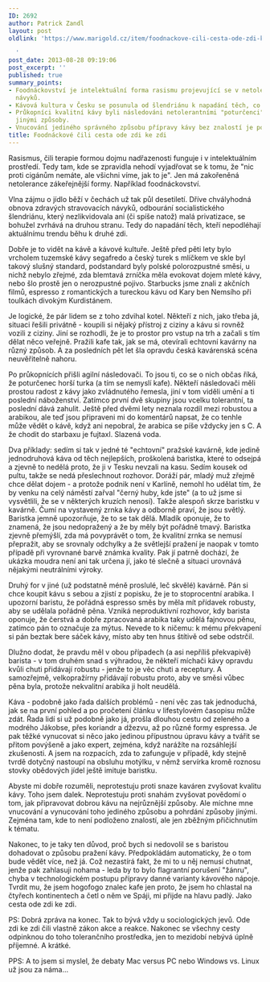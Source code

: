 ```yaml
---
ID: 2692
author: Patrick Zandl
layout: post
oldlink: 'https://www.marigold.cz/item/foodnackove-cili-cesta-ode-zdi-ke-zdi

  '
post_date: 2013-08-28 09:19:06
post_excerpt: ''
published: true
summary_points:
- Foodnáckovství je intelektuální forma rasismu projevující se v netoleranci stravovacích
  návyků.
- Kávová kultura v Česku se posunula od šlendriánu k napadání těch, co netrendují.
- Průkopníci kvalitní kávy byli následováni netolerantními "poturčenci", kteří pohrdají
  jinými způsoby.
- Vnucování jediného správného způsobu přípravy kávy bez znalostí je povýšené a nesmyslné.
title: Foodnáckové čili cesta ode zdi ke zdi
---
```


<p>Rasismus, čili terapie formou dojmu nadřazenosti funguje i v intelektuálním prostředí. Tedy tam, kde se zpravidla nehodí vyjadřovat se k tomu, že "nic proti cigánům nemáte, ale všichni víme, jak to je". Jen má zakořeněná netolerance zákeřejnější formy. Například foodnáckovství.</p>


<p>Vlna zájmu o jídlo běží v čechách už tak půl desetiletí. Dříve chvályhodná obnova zdravých stravovacích návyků, odbourání socialistického šlendriánu, který nezlikvidovala ani (či spíše natož) malá privatizace, se bohužel zvrhává na druhou stranu. Tedy do napadání těch, kteří nepodléhají aktuálnímu trendu běhu k druhé zdi.</p>


<p>Dobře je to vidět na kávě a kávové kultuře. Ještě před pěti lety bylo vrcholem tuzemské kávy segafredo a český turek s mlíčkem ve skle byl takový slušný standard, podstandard byly polské polorozpustné směsi, u nichž nebylo zřejmé, zda blemtavá zrníčka měla evokovat dojem mleté kávy, nebo šlo prostě jen o nerozpustné pojivo. Starbucks jsme znali z akčních filmů, espresso z romantických a tureckou kávu od Kary ben Nemsího při toulkách divokým Kurdistánem.</p>

<p>Je logické, že pár lidem se z toho zdvihal kotel. Někteří z nich, jako třeba já, situaci řešili privátně - koupili si nějaký přístroj z ciziny a kávu si rovněž vozili z ciziny. Jiní se rozhodli, že je to prostor pro vstup na trh a začali s tím dělat něco veřejně. Pražili kafe tak, jak se má, otevírali echtovní kavárny na různý způsob. A za posledních pět let šla opravdu česká kavárenská scéna neuvěřitelně nahoru.</p>

<p>Po průkopnících přišli agilní následovači. To jsou ti, co se o nich občas říká, že poturčenec horší turka (a tím se nemyslí kafe). Někteří následovači měli prostou radost z kávy jako zvládnutého řemesla, jiní v tom viděli umění a ti poslední náboženství. Zatímco první dvě skupiny jsou vcelku tolerantní, ta poslední dává zahulit. Ještě před dvěmi lety neznala rozdíl mezi robustou a arabikou, ale teď jsou připraveni mi do komentárů napsat, že co tenhle může vědět o kávě, když ani nepobral, že arabica se píše vždycky jen s C. A že chodit do starbaxu je fujtaxl. Slazená voda.</p>

<p>Dva příklady: sedím si tak v jedné té "echtovní" pražské kavárně, kde jedině jednodruhová káva od těch nejlepších, proškolená baristka, které to odsejpá a zjevně to nedělá proto, že ji v Tesku nevzali na kasu. Sedím kousek od pultu, takže se nedá přeslechnout rozhovor. Doráží pár, mladý muž zřejmě chce dělat dojem - a protože podnik není v Karlíně, nemohl ho udělat tím, že by venku na celý náměstí zařval "černý huby, kde jste" (a to už jsme si vysvětlili, že se v některých kruzích nenosí). Takže alespoň skrze baristku v kavárně. Čumí na vystavený zrnka kávy a odborně praví, že jsou světlý. Baristka jemně upozorňuje, že to se tak dělá. Mladík oponuje, že to znamená, že jsou nedopražený a že by měly být pořádně tmavý. Baristka zjevně přemýšlí, zda má povyprávět o tom, že kvalitní zrnka se nemusí přepražit, aby se srovnaly odchylky a že světlejší pražení je naopak v tomto případě při vyrovnané barvě známka kvality. Pak jí patrně dochází, že ukázka moudra není ani tak určena jí, jako té slečně a situaci urovnává nějakými neutrálními výroky.</p>

<p>Druhý for v jiné (už podstatně méně proslulé, leč skvělé) kavárně. Pán si chce koupit kávu s sebou a zjistí z popisku, že je to stoprocentní arabika. I upozorní baristu, že pořádná espresso směs by měla mít přídavek robusty, aby se udělala pořádně pěna. Vzniká neproduktivní rozhovor, kdy barista oponuje, že čerstvá a dobře zpracovaná arabika taky udělá fajnovou pěnu, zatímco pán to označuje za mýtus. Nevede to k ničemu: k mému překvapení si pán beztak bere sáček kávy, místo aby ten hnus štítivě od sebe odstrčil.</p>

<p>Dlužno dodat, že pravdu měl v obou případech (a asi nepříliš překvapivě) barista - v tom druhém snad s výhradou, že někteří míchači kávy opravdu kvůli chuti přidávají robustu - jenže to je věc chuti a receptury. A samozřejmě, velkopražírny přidávají robustu proto, aby ve směsi vůbec pěna byla, protože nekvalitní arabika ji holt neudělá.</p>

<p>Káva - podobně jako řada dalších problémů - není věc zas tak jednoduchá, jak se na první pohled a po pročetení článku v lifestylovém časopisu může zdát. Řada lidí si už podobně jako já, prošla dlouhou cestu od zeleného a modrého Jákobse, přes koriandr a džezvu, až po různé formy espressa. Je pak těžké vynucovat si něco jako jedinou přípustnou úpravu kávy a tvářit se přitom povýšeně a jako expert, zejména, když narážíte na rozsáhlejší zkušenosti. A jsem na rozpacích, zda to zafunguje v případě, kdy stejně tvrdě dotyčný nastoupí na obsluhu motýlku, v němž servírka kromě roznosu stovky obědových jídel ještě imituje baristku.</p>

<p>Abyste mi dobře rozuměli, neprotestuju proti snaze kaváren zvyšovat kvalitu kávy. Toho jsem dalek. Neprotestuju proti snahám zvyšovat povědomí o tom, jak připravovat dobrou kávu na nejrůznější způsoby. Ale míchne mne vnucování a vynucování toho jediného způsobu a pohrdání způsoby jinými. Zejména tam, kde to není podloženo znalostí, ale jen zběžným přičichnutím k tématu.</p>

<p>Nakonec, to je taky ten důvod, proč bych si nedovolil se s baristou dohadovat o způsobu pražení kávy. Předpokládám automaticky, že o tom bude vědět více, než já. Což nezastírá fakt, že mi to u něj nemusí chutnat, jenže pak zahlasuji nohama - leda by to bylo flagrantní porušení "žánru", chyba v technologickém postupu přípravy danné varianty kávového nápoje. Tvrdit mu, že jsem hogofogo znalec kafe jen proto, že jsem ho chlastal na čtyřech kontinentech a četl o něm ve Spáji, mi přijde na hlavu padlý. Jako cesta ode zdi ke zdi.</p>

<p>PS: Dobrá zpráva na konec. Tak to bývá vždy u sociologických jevů. Ode zdi ke zdi čili vlastně zákon akce a reakce. Nakonec se všechny cesty odpinknou do toho tolerančního prostředka, jen to mezidobí nebývá úplně příjemné. A krátké.</p>

<p>PPS: A to jsem si myslel, že debaty Mac versus PC nebo Windows vs. Linux už jsou za náma...  </p>

<p> </p>

<p> </p>